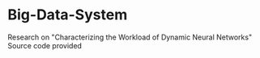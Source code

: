 # Big-Data-System
Research on "Characterizing the Workload of Dynamic Neural Networks"
Source code provided
